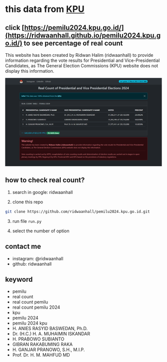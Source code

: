 # this data from [KPU](https://pemilu2024.kpu.go.id/)

## click [https://pemilu2024.kpu.go.id/](https://ridwaanhall.github.io/pemilu2024.kpu.go.id/) to see percentage of real count

This website has been created by Ridwan Halim (ridwaanhall) to provide information regarding the vote results for Presidential and Vice-Presidential Candidates, as The General Election Commissions (KPU) website does not display this information.

![pemilu2024.kpu.go.id.png](image/pemilu2024.kpu.go.id.png)

## how to check real count?

1. search in google: ridwaanhall

2. clone this repo

```bash
git clone https://github.com/ridwaanhall/pemilu2024.kpu.go.id.git
```

3. run file `run.py`

4. select the number of option

## contact me

- instagram: @ridwaanhall
- github: ridwaanhall

## keyword

- pemilu
- real count
- real count pemilu
- real count pemilu 2024
- kpu
- pemilu 2024
- pemilu 2024 kpu
- H. ANIES RASYID BASWEDAN, Ph.D.
- Dr. (H.C.) H. A. MUHAIMIN ISKANDAR
- H. PRABOWO SUBIANTO
- GIBRAN RAKABUMING RAKA
- H. GANJAR PRANOWO, S.H., M.I.P.
- Prof. Dr. H. M. MAHFUD MD
